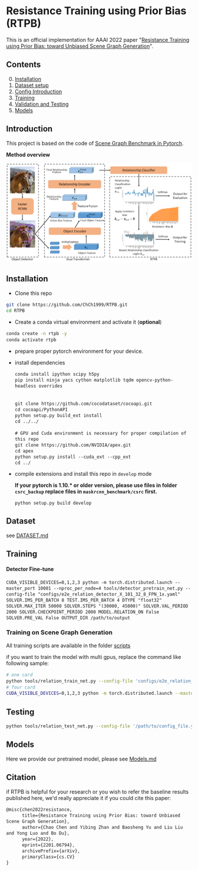 # Resistance Training using Prior Bias (RTPB)
This is an official implementation for AAAI 2022 paper "[Resistance Training using Prior Bias: toward Unbiased Scene Graph Generation](https://arxiv.org/abs/2201.06794)". 



## Contents

0. [Installation](#Installation)
1. [Dataset setup](#Dataset-setup)
2. [Config Introduction](#Config-Introduction)
3. [Training](#Training)
4. [Validation and Testing](#Validation-and-Testing)
5. [Models](#Models)

## Introduction

This project is based on the code of [Scene Graph Benchmark in Pytorch](https://github.com/KaihuaTang/Scene-Graph-Benchmark.pytorch). 

**Method overview**

![overall structure](assets/model.png)



## Installation

- Clone this repo
```bash
git clone https://github.com/ChCh1999/RTPB.git
cd RTPB
```

-  Create a conda virtual environment and activate it (**optional**)
```bash
conda create -n rtpb -y
conda activate rtpb
```

- prepare proper pytorch environment for your device. 

+ install dependencies

  ```
  conda install ipython scipy h5py
  pip install ninja yacs cython matplotlib tqdm opencv-python-headless overrides
  
  
  git clone https://github.com/cocodataset/cocoapi.git
  cd cocoapi/PythonAPI
  python setup.py build_ext install
  cd ../../
  
  # GPU and Cuda environment is necessary for proper compilation of this repo
  git clone https://github.com/NVIDIA/apex.git
  cd apex
  python setup.py install --cuda_ext --cpp_ext
  cd ../
  ```

  

- compile extensions and install this repo in `develop` mode

  **If your pytorch is 1.10.\* or older version, please use files in folder `csrc_backup` replace files in `maskrcnn_benchmark/csrc` first.**

  ```
  python setup.py build develop
  ```

  

## Dataset
see [DATASET.md](./DATASET.md)




## Training
#### Detector Fine-tune

```
CUDA_VISIBLE_DEVICES=0,1,2,3 python -m torch.distributed.launch --master_port 10001 --nproc_per_node=4 tools/detector_pretrain_net.py --config-file "configs/e2e_relation_detector_X_101_32_8_FPN_1x.yaml" SOLVER.IMS_PER_BATCH 8 TEST.IMS_PER_BATCH 4 DTYPE "float32" SOLVER.MAX_ITER 50000 SOLVER.STEPS "(30000, 45000)" SOLVER.VAL_PERIOD 2000 SOLVER.CHECKPOINT_PERIOD 2000 MODEL.RELATION_ON False SOLVER.PRE_VAL False OUTPUT_DIR /path/to/output 
```

###  Training on Scene Graph Generation

All training scripts are available in the folder [scripts](./scripts/)

if you want to train the model with multi gpus, replace the command like following sample:
```bash
# one card
python tools/relation_train_net.py --config-file 'configs/e2e_relation_X_101_32_8_FPN_1x_trans_predcls.yaml' SOLVER.IMS_PER_BATCH 16 TEST.IMS_PER_BATCH 1 DTYPE float32 SOLVER.MAX_ITER 18000 SOLVER.STEPS '(10000,16000)' SOLVER.WARMUP_ITERS 500 GLOVE_DIR /public/data1/users/chenchao278/model/glove MODEL.PRETRAINED_DETECTOR_CKPT $DET_CKPT OUTPUT_DIR $OUT_PATH SOLVER.PRE_VAL False MODEL.ROI_RELATION_HEAD.PREDICTOR 'DualTransPredictor' MODEL.ROI_RELATION_HEAD.DUAL_TRANS.USE_GRAPH_ENCODE True MODEL.ROI_RELATION_HEAD.DUAL_TRANS.GRAPH_ENCODE_STRATEGY trans
# four card
CUDA_VISIBLE_DEVICES=0,1,2,3 python -m torch.distributed.launch --master_port 10001 --nproc_per_node=4 --config-file 'configs/e2e_relation_X_101_32_8_FPN_1x_trans_predcls.yaml' SOLVER.IMS_PER_BATCH 16 TEST.IMS_PER_BATCH 4 DTYPE float32 SOLVER.MAX_ITER 18000 SOLVER.STEPS '(10000,16000)' SOLVER.WARMUP_ITERS 500 GLOVE_DIR /public/data1/users/chenchao278/model/glove MODEL.PRETRAINED_DETECTOR_CKPT $DET_CKPT OUTPUT_DIR $OUT_PATH SOLVER.PRE_VAL False MODEL.ROI_RELATION_HEAD.PREDICTOR 'DualTransPredictor' MODEL.ROI_RELATION_HEAD.DUAL_TRANS.USE_GRAPH_ENCODE True MODEL.ROI_RELATION_HEAD.DUAL_TRANS.GRAPH_ENCODE_STRATEGY trans
```


## Testing
```bash
python tools/relation_test_net.py --config-file '/path/to/config_file.yaml'
```


## Models
Here we provide our pretrained model, please see [Models.md](./Models.md)


## Citation

if RTPB is helpful for your research or you wish to refer the baseline results published here, we'd really appreciate it if you could cite this paper:
```
@misc{chen2022resistance,
      title={Resistance Training using Prior Bias: toward Unbiased Scene Graph Generation}, 
      author={Chao Chen and Yibing Zhan and Baosheng Yu and Liu Liu and Yong Luo and Bo Du},
      year={2022},
      eprint={2201.06794},
      archivePrefix={arXiv},
      primaryClass={cs.CV}
}
```

